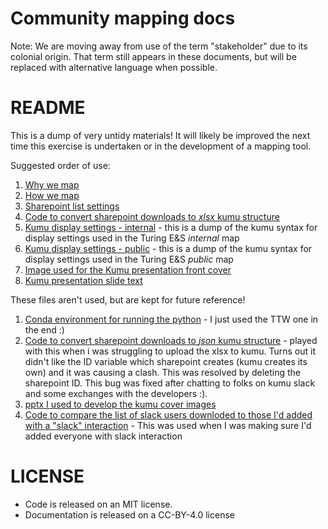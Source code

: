# Community mapping docs
Note: We are moving away from use of the term "stakeholder" due to its colonial origin. That term still appears in these documents, but will be replaced with alternative language when possible. 
# README

This is a dump of very untidy materials! It will likely be improved the next time this exercise is undertaken or in the development of a mapping tool.

Suggested order of use:
1. [Why we map](./why-map.md)
2. [How we map](./how-we-map.md)
3. [Sharepoint list settings](./how-we-map-sharepoint-lists.md)
4. [Code to convert sharepoint downloads to *xlsx* kumu structure](./sharepoint-to-kumu-xlsx.py)
5. [Kumu display settings - internal](./kumu-display-settings-internal) - this is a dump of the kumu syntax for display settings used in the Turing E&S *internal* map
6. [Kumu display settings - public](./kumu-display-settings-internal) - this is a dump of the kumu syntax for display settings used in the Turing E&S *public* map
7. [Image used for the Kumu presentation front cover](./kumu-public-cover.png)
8. [Kumu presentation slide text](./kumu-descriptions.md)


These files aren't used, but are kept for future reference!
1. [Conda environment for running the python](./kumu-env.yml) - I just used the TTW one in the end :)
2. [Code to convert sharepoint downloads to *json* kumu structure](./sharepoint-to-kumu-json.py) - played with this when i was struggling to upload the xlsx to kumu. Turns out it didn't like the ID variable which sharepoint creates (kumu creates its own) and it was causing a clash. This was resolved by deleting the sharepoint ID. This bug was fixed after chatting to folks on kumu slack and some exchanges with the developers :).
3. [pptx I used to develop the kumu cover images](./images-dev.pptx)
4. [Code to compare the list of slack users downloded to those I'd added with a "slack" interaction](./compare-list-slack-sharepoint.py) - This was used when I was making sure I'd added everyone with slack interaction

# LICENSE
- Code is released on an MIT license.
- Documentation is released on a CC-BY-4.0 license